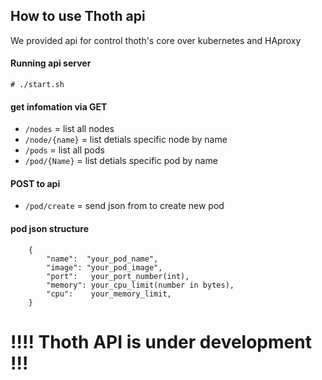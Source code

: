 ## How to use Thoth api
We provided api for control thoth's core over kubernetes and HAproxy

#### Running api server
`# ./start.sh`

#### get infomation via GET
 + `/nodes` = list  all nodes
 + `/node/{name}` = list detials specific node by name
 + `/pods` = list all pods
 + `/pod/{Name}` = list detials specific pod by name

#### POST to api
 + `/pod/create` = send json from to create new pod 

#### pod json structure

``` 
	{
		"name":  "your_pod_name",
		"image": "your_pod_image",
		"port":   your_port_number(int),
		"memory": your_cpu_limit(number in bytes),
		"cpu":    your_memory_limit,
	}
```


# !!!! Thoth API is under development !!! 